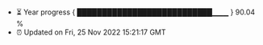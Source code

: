 - ⏳ Year progress { ███████████████████████████▁▁▁ } 90.04 %
- ⏰ Updated on Fri, 25 Nov 2022 15:21:17 GMT

